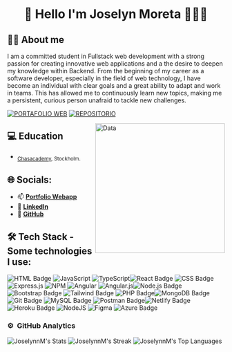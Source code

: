 <h1 align='center'> 👋 Hello I'm Joselyn Moreta 👨‍💻👋</h1>


## 👨‍💻  About me
I am a committed student in Fullstack web development with a strong passion for creating innovative web applications and a the desire to deepen my knowledge within Backend. From the beginning of my career as a software developer, especially in the field of web technology, I have become an individual with clear goals and a great ability to adapt and work in teams. This has allowed me to continuously learn new topics, making me a persistent, curious person unafraid to tackle new challenges.

[![PORTAFOLIO WEB](https://img.shields.io/badge/Portafolio%20Web-%23323330.svg?style=for-the-badge&logo=perfil&logoColor=black&color=FF0080)](https://sofiamportfolio.netlify.app/) [![REPOSITORIO](https://img.shields.io/badge/Repositorio-%23323330.svg?style=for-the-badge&logo=repositorio&logoColor=black&color=8000FF)]((https://github.com/JoselynnM))

<img src="https://raw.githubusercontent.com/MicaelliMedeiros/micaellimedeiros/master/image/computer-illustration.png" width="300" align="right" alt="Data">


## 💻  Education

- <sub>[Chasacademy](https://chasacademy.se/program/fullstackutvecklare-javascript), Stockholm.</sub>


## 🌐 Socials:

- 📫 [**Portfolio Webapp**](https://sofiamportfolio.netlify.app/)
- 💼 [**LinkedIn**](https://www.linkedin.com/in/joselyn-moreta-8a5654265/)
- 📁 [**GitHub**](https://github.com/JoselynnM)



## 🛠 Tech Stack - Some technologies I use:


 ![HTML Badge](https://img.shields.io/badge/HTML-FF5733?style=for-the-badge&logo=html5&logoColor=white) ![JavaScript](https://img.shields.io/badge/javascript-%23323330.svg?style=for-the-badge&logo=javascript&logoColor=%23F7DF1E) ![TypeScript](https://img.shields.io/badge/typescript-%23007ACC.svg?style=for-the-badge&logo=typescript&logoColor=white)![React Badge](https://img.shields.io/badge/React-20232A?style=for-the-badge&logo=react&logoColor=61DAFB) ![CSS Badge](https://img.shields.io/badge/CSS-00D3E8?style=for-the-badge&logo=css3&logoColor=white) ![Express.js](https://img.shields.io/badge/express.js-%23404d59.svg?style=for-the-badge&logo=express&logoColor=%2361DAFB) ![NPM](https://img.shields.io/badge/NPM-%23CB3837.svg?style=for-the-badge&logo=npm&logoColor=white) ![Angular](https://img.shields.io/badge/angular-%23DD0031.svg?style=for-the-badge&logo=angular&logoColor=white) ![Angular.js](https://img.shields.io/badge/angular.js-%23E23237.svg?style=for-the-badge&logo=angularjs&logoColor=white)![Node.js Badge](https://img.shields.io/badge/Node.js-43853D?style=for-the-badge&logo=node.js&logoColor=white) ![Bootstrap Badge](https://img.shields.io/badge/Bootstrap-563D7C?style=for-the-badge&logo=bootstrap&logoColor=white) ![Tailwind Badge](https://img.shields.io/badge/Tailwind-8d3eae?style=for-the-badge&logo=tailwind&logoColor=white) ![PHP Badge](https://img.shields.io/badge/PHP-FF1733?style=for-the-badge&logo=php&logoColor=white)![MongoDB Badge](https://img.shields.io/badge/MongoDB-2ECC71?style=for-the-badge&logo=mongodb&logoColor=white) ![Git Badge](https://img.shields.io/badge/Git-884EA0?style=for-the-badge&logo=git&logoColor=white) ![MySQL Badge](https://img.shields.io/badge/MySQL-016FA2?style=for-the-badge&logo=mysql&logoColor=white) ![Postman Badge](https://img.shields.io/badge/Postman-FF6C37?style=for-the-badge&logo=postman&logoColor=white)![Netlify Badge](https://img.shields.io/badge/Netlify-00C7B7?style=for-the-badge&logo=netlify&logoColor=white) ![Heroku Badge](https://img.shields.io/badge/Heroku-4A235A?style=for-the-badge&logo=heroku&logoColor=white) ![NodeJS](https://img.shields.io/badge/node.js-6DA55F?style=for-the-badge&logo=node.js&logoColor=white) ![Figma](https://img.shields.io/badge/figma-%23F24E1E.svg?style=for-the-badge&logo=figma&logoColor=white) ![Azure Badge](https://img.shields.io/badge/Azure-3e5fae?style=for-the-badge&logo=azure&logoColor=white)



### ⚙️ &nbsp;GitHub Analytics

![JoselynnM's Stats](https://github-readme-stats.vercel.app/api?username=JoselynnM&theme=vision-friendly-dark&show_icons=true&hide_border=false&count_private=true)
![JoselynnM's Streak](https://github-readme-streak-stats.herokuapp.com/?user=JoselynnM&theme=vision-friendly-dark&hide_border=false)
![JoselynnM's Top Languages](https://github-readme-stats.vercel.app/api/top-langs/?username=JoselynnM&theme=vision-friendly-dark&show_icons=true&hide_border=false&layout=compact)
